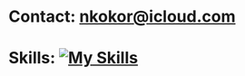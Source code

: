 

<!--
**nkokor/nkokor** is a ✨ _special_ ✨ repository because its `README.md` (this file) appears on your GitHub profile.

Here are some ideas to get you started:

- 🔭 I’m currently working on ...
- 🌱 I’m currently learning ...
- 👯 I’m looking to collaborate on ...
- 🤔 I’m looking for help with ...
- 💬 Ask me about ...
- 📫 How to reach me: ...
- 😄 Pronouns: ...
- ⚡ Fun fact: ...
-->

# Contact: nkokor@icloud.com

# Skills: [![My Skills](https://skills.thijs.gg/icons?i=c,cpp,cs,java,javascript,python,html,css,react,dotnet,nodejs,mysql,unity,blender&theme=dark)](https://skills.thijs.gg)
